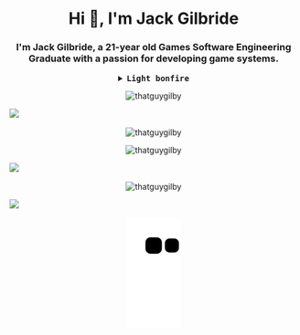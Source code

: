 <h1 align="center">Hi 👋, I'm Jack Gilbride</h1>
<h3 align="center">I'm Jack Gilbride, a 21-year old Games Software Engineering Graduate with a passion for developing game systems.</h3>

<details align="center">

<summary> <b> <samp> Light bonfire </samp></b></summary>
<samp>
 <b><h2 style="color: #fc6203">B O N F I R E &nbsp; L I T !</h2> </b>

<img src="https://raw.githubusercontent.com/TanZng/TanZng/master/assets/bonefire.gif" width="200"/>

Current Project: <a href="https://github.com/ThatGuyGilby/PlatformFighter">A platform fighter package for Unity!</a>

<p align="center">
  <a rel="nofollow noopener noreferrer" target="_blank" href="https://www.linkedin.com/in/jack-m-gilbride//">
  <img src="https://raw.githubusercontent.com/TanZng/TanZng/master/assets/linkedin.png" width="30px" alt="LinkedIn"></a>
  &nbsp; 
  &nbsp;
  <a rel="nofollow noopener noreferrer" target="_blank" href="https://tanx.dev/estus-flask">
  <img src="https://raw.githubusercontent.com/TanZng/TanZng/master/assets/estus_flask.png" width="23px" alt="Secret"></a>
</p> 


</samp>
</details>

<p align="center"> <img src="https://komarev.com/ghpvc/?username=thatguygilby" alt="thatguygilby" /> </p>

<img src="https://user-images.githubusercontent.com/73097560/115834477-dbab4500-a447-11eb-908a-139a6edaec5c.gif">

<p align="center"> <img src="https://github-readme-stats.vercel.app/api/top-langs/?username=thatguygilby&hide=c,objective-c&theme=tokyonight" alt="thatguygilby" /> </p>
<p align="center"> <img src="https://github-readme-stats.vercel.app/api?username=thatguygilby&show_icons=true&count_private=true&theme=tokyonight" alt="thatguygilby" /> </p>

<img src="https://user-images.githubusercontent.com/73097560/115834477-dbab4500-a447-11eb-908a-139a6edaec5c.gif">

<p align="center"> <img src="https://github-profile-trophy.vercel.app/?username=thatguygilby&theme=onedark" alt="thatguygilby" /> </p>

<img src="https://user-images.githubusercontent.com/73097560/115834477-dbab4500-a447-11eb-908a-139a6edaec5c.gif">

<p align="center"> <img src="https://raw.githubusercontent.com/ThatGuyGilby/ThatGuyGilby/output/github-contribution-grid-snake.svg" alt="thatguygilby" /> </p>
